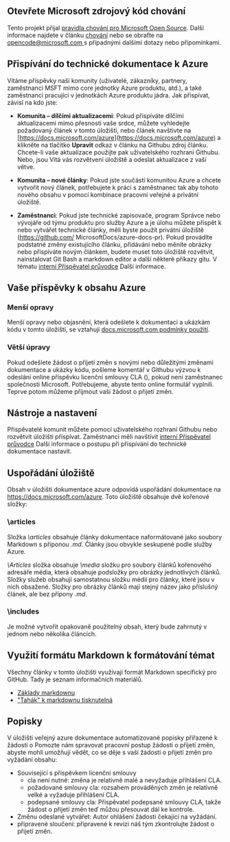 ## <a name="microsoft-open-source-code-of-conduct"></a>Otevřete Microsoft zdrojový kód chování

Tento projekt přijal [pravidla chování pro Microsoft Open Source](https://opensource.microsoft.com/codeofconduct/).
Další informace najdete v článku [chování](https://opensource.microsoft.com/codeofconduct/faq/) nebo se obraťte na [ opencode@microsoft.com ](mailto:opencode@microsoft.com) s případnými dalšími dotazy nebo připomínkami.

## <a name="contribute-to-azure-technical-documentation"></a>Přispívání do technické dokumentace k Azure
Vítáme příspěvky naší komunity (uživatelé, zákazníky, partnery, zaměstnanci MSFT mimo core jednotky Azure produktu, atd.), a také zaměstnanci pracující v jednotkách Azure produktu jádra. Jak přispívat, závisí na kdo jste:

* **Komunita – dílčími aktualizacemi**: Pokud přispíváte dílčími aktualizacemi mimo přesnosti vaše srdce, můžete vyhledejte požadovaný článek v tomto úložišti, nebo článek navštivte na [https://docs.microsoft.com/azure](https://docs.microsoft.com/azure) a klikněte na tlačítko **Upravit** odkaz v článku na Githubu zdroj článku. Chcete-li vaše aktualizace použijte pak uživatelského rozhraní Githubu. Nebo, jsou Vítá vás rozvětvení úložiště a odeslat aktualizace z vaší větve.

* **Komunita – nové články**: Pokud jste součástí komunitou Azure a chcete vytvořit nový článek, potřebujete k práci s zaměstnanec tak aby tohoto nového obsahu v pomocí kombinace pracovní veřejné a privátní úložiště.

* **Zaměstnanci**: Pokud jste technické zapisovače, program Správce nebo vývojáře od týmu produktu pro služby Azure a je úlohu můžete přispět k nebo vytvářet technické články, měli byste použít privátní úložiště (https://github.com/ MicrosoftDocs/azure-docs-pr). Pokud provádíte podstatné změny existujícího článku, přidávání nebo měníte obrázky nebo přispíváte novým článkem, budete muset toto úložiště rozvětvit, nainstalovat Git Bash a markdown editor a další některé příkazy gitu. V tématu [interní Přispěvatel průvodce](https://review.docs.microsoft.com/en-us/help/contribute/?branch=master) Další informace.


## <a name="about-your-contributions-to-azure-content"></a>Vaše příspěvky k obsahu Azure
### <a name="minor-corrections"></a>Menší opravy
Menší opravy nebo objasnění, která odešlete k dokumentaci a ukázkám kódu v tomto úložišti, se vztahují [docs.microsoft.com podmínky použití](https://docs.microsoft.com/legal/termsofuse).

### <a name="larger-submissions"></a>Větší úpravy
Pokud odešlete žádost o přijetí změn s novými nebo důležitými změnami dokumentace a ukázky kódu, pošleme komentář v Githubu výzvou k odeslání online příspěvku licenční smlouvy CLA (), pokud není zaměstnanec společnosti Microsoft. Potřebujeme, abyste tento online formulář vyplnili. Teprve potom můžeme přijmout vaši žádost o přijetí změn.

## <a name="tools-and-setup"></a>Nástroje a nastavení
Přispěvatelé komunit můžete pomocí uživatelského rozhraní Githubu nebo rozvětvit úložišti přispívat. Zaměstnanci měli navštívit [interní Přispěvatel průvodce](https://review.docs.microsoft.com/en-us/help/contribute/?branch=master) Další informace o postupu při přispívání do technické dokumentace nastavit.

## <a name="repository-organization"></a>Uspořádání úložiště
Obsah v úložišti dokumentace azure odpovídá uspořádání dokumentace na https://docs.microsoft.com/azure. Toto úložiště obsahuje dvě kořenové složky:

### <a name="articles"></a>\articles
Složka *\articles* obsahuje články dokumentace naformátované jako soubory Markdown s příponou *.md*. Články jsou obvykle seskupené podle služby Azure.

*\Articles* složka obsahuje *\media* složku pro soubory článků kořenového adresáře média, která obsahuje podsložky pro obrázky jednotlivých článků.  Složky služeb obsahují samostatnou složku médií pro články, které jsou v nich obsažené. Složky pro obrázky článků mají stejný název jako příslušný článek, ale bez přípony *.md*.

### <a name="includes"></a>\includes
Je možné vytvořit opakovaně použitelný obsah, který bude zahrnutý v jednom nebo několika článcích. 

## <a name="how-to-use-markdown-to-format-your-topic"></a>Využití formátu Markdown k formátování témat
Všechny články v tomto úložišti využívají formát Markdown specifický pro GitHub.  Tady je seznam informačních materiálů.

* [Základy markdownu](https://help.github.com/articles/markdown-basics/)
* ["Tahák" k markdownu tisknutelná](./contributor-guide/media/documents/markdown-cheatsheet.pdf?raw=true)


## <a name="labels"></a>Popisky
V úložišti veřejný azure dokumentace automatizované popisky přiřazené k žádosti o Pomozte nám spravovat pracovní postup žádosti o přijetí změn, abyste mohli umožňují vědět, co se děje s vaší žádosti o přijetí změn pro vyžádání obsahu:

* Související s příspěvkem licenční smlouvy
  * cla není nutné: změna je relativně malé a nevyžaduje přihlášení CLA.
  * požadované smlouvy cla: rozsahem prováděných změn je relativně velké a vyžaduje přihlášení CLA.
  * podepsané smlouvy cla: Přispěvatel podepsané smlouvy CLA, takže žádost o přijetí změn teď můžou přesouvat dál ke kontrole.
* Změnu odeslané vytvářet: Autor ohlášení žádosti čekající na vyžádání.
* připravené sloučení: připravené k revizi náš tým zkontrolujte žádost o přijetí změn.


